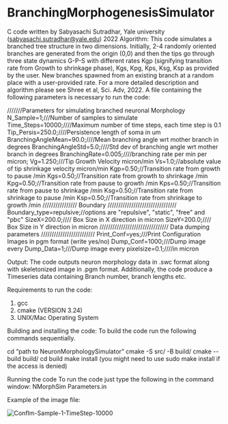 # BranchingMorphogenesisSimulator
C code written by Sabyasachi Sutradhar, Yale university (sabyasachi.sutradhar@yale.edu) 2022
Algorithm:
This code simulates a branched tree structure in two dimensions. Initially, 2-4 randomly oriented branches are generated from the origin (0,0) and then the tips go through three state dynamics G-P-S with different rates Kgp (signifying transition rate from Growth to shrinkage phase), Kgs, Kpg, Kps, Ksg, Ksp as provided by the user. New branches spawned from an existing branch at a random place with a user-provided rate. For a more detailed description and algorithm please see Shree et al, Sci. Adv, 2022.  A file containing the following parameters is necessary to run the code:

///////Parameters for simulating branched neuronal Morphology
N_Sample=1;///Number of samples to simulate
Time_Steps=10000;////Maximum number of time steps, each time step is 0.1
Tip_Persis=250.0;////Persistence length of soma in um
BranchingAngleMean=90.0;////Mean branching angle wrt mother branch in degrees
BranchingAngleStd=5.0;////Std dev of branching angle wrt mother branch in degrees
BranchingRate=0.005;////branching rate per min per micron;
Vg=1.250;///Tip Growth Velocity micron/min
Vs=1.0;//absolute value of tip shrinkage velocity micron/min
Kgp=0.50;//Transition rate from growth to pause /min
Kgs=0.50;//Transition rate from growth to shrinkage /min
Kpg=0.50;//Transition rate from pause to growth /min
Kps=0.50;//Transition rate from pause to shrinkage /min
Ksg=0.50;//Transition rate from shrinkage to pause /min
Ksp=0.50;//Transition rate from shrinkage to growth /min
//////////////// Boundary ////////////////////////////////
Boundary_type=repulsive;//options are "repulsive", "static", "free" and "pbc"
SizeX=200.0;//// Box  Size in X direction in micron
SizeY=200.0;//// Box Size in Y direction in micron
//////////////////////////////// Data dumping parameters /////////////////////////
Print_Conf=yes;///Print Configuration Images in pgm format (write yes/no)
Dump_Conf=1000;///Dump image every 
Dump_Data=1;///Dump image every 
pixelsize=0.1;////in micron


Output:
The code outputs neuron morphology data in .swc format along with skeletonized image in .pgm format. Additionally, the code produce a Timeseries data containing Branch number, branch lengths etc.

Requirements to run the code:
1.	gcc
2.	cmake (VERSION 3.24)
3.	UNIX/Mac Operating System

Building and installing the code:
To build the code run the following commands sequentially.

cd  “path to NeuronMorphologySimulator”
cmake -S src/ -B build/
cmake --build build/
cd build
make install  (you might need to use sudo make install if the access is denied)

Running the code
To run the code just type the following in the command window:
NMorphSim Parameters.in

Example of the image file:

![ConfIm-Sample-1-TimeStep-10000](https://github.com/SabyasachiSutradhar/BranchingMorphogenesisSimulator/assets/49563656/66fec774-d052-48f9-a5d5-3513bd1b3d50)

